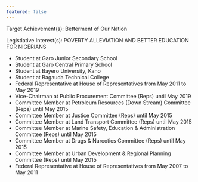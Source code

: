 ```yaml
---
featured: false
---
```

Target Achievement(s): Betterment of Our Nation

Legistlative Interest(s): POVERTY ALLEVIATION AND BETTER EDUCATION FOR NIGERIANS

* Student at Garo Junior Secondary School
* Student at Garo Central Primary School
* Student at Bayero University, Kano
* Student at Bagauda Technical College
* Federal Representative at House of Representatives from May 2011 to May 2019
* Vice-Chairman at Public Procurement Committee (Reps) until May 2019
* Committee Member at Petroleum Resources (Down Stream) Committee (Reps) until May 2015
* Committee Member at Justice Committee (Reps) until May 2015
* Committee Member at Land Transport Committee (Reps) until May 2015
* Committee Member at Marine Safety, Education & Administration Committee (Reps) until May 2015
* Committee Member at Drugs & Narcotics Committee (Reps) until May 2015
* Committee Member at Urban Development & Regional Planning Committee (Reps) until May 2015
* Federal Representative at House of Representatives from May 2007 to May 2011

